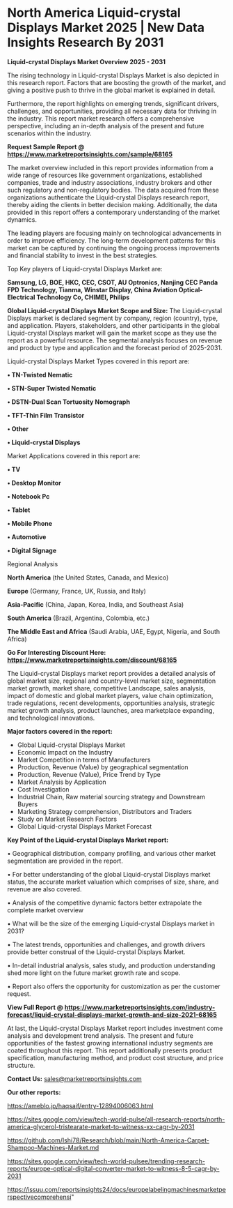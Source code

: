# North America Liquid-crystal Displays Market 2025 | New Data Insights Research By 2031

<Strong> Liquid-crystal Displays Market Overview 2025 - 2031</strong>

The rising technology in Liquid-crystal Displays Market is also depicted in this research report. Factors that are boosting the growth of the market, and giving a positive push to thrive in the global market is explained in detail.

Furthermore, the report highlights on emerging trends, significant drivers, challenges, and opportunities, providing all necessary data for thriving in the industry. This report market research offers a comprehensive perspective, including an in-depth analysis of the present and future scenarios within the industry.

<strong>Request Sample Report @ <a href=https://www.marketreportsinsights.com/sample/68165>https://www.marketreportsinsights.com/sample/68165</a></strong>

The market overview included in this report provides information from a wide range of resources like government organizations, established companies, trade and industry associations, industry brokers and other such regulatory and non-regulatory bodies. The data acquired from these organizations authenticate the Liquid-crystal Displays research report, thereby aiding the clients in better decision making. Additionally, the data provided in this report offers a contemporary understanding of the market dynamics.

The leading players are focusing mainly on technological advancements in order to improve efficiency. The long-term development patterns for this market can be captured by continuing the ongoing process improvements and financial stability to invest in the best strategies.

Top Key players of Liquid-crystal Displays Market are:

<strong>Samsung, LG, BOE, HKC, CEC, CSOT, AU Optronics, Nanjing CEC Panda FPD Technology, Tianma, Winstar Display, China Aviation Optical-Electrical Technology Co, CHIMEI, Philips</strong>

<strong><b>Global Liquid-crystal Displays Market Scope and Size:</b></strong>
The Liquid-crystal Displays market is declared segment by company, region (country), type, and application. Players, stakeholders, and other participants in the global Liquid-crystal Displays market will gain the market scope as they use the report as a powerful resource. The segmental analysis focuses on revenue and product by type and application and the forecast period of 2025-2031.

Liquid-crystal Displays Market Types covered in this report are:

<strong>• TN-Twisted Nematic

• STN-Super Twisted Nematic

• DSTN-Dual Scan Tortuosity Nomograph

• TFT-Thin Film Transistor

• Other

• Liquid-crystal Displays</strong>

Market Applications covered in this report are:

<strong>• TV

• Desktop Monitor

• Notebook Pc

• Tablet

• Mobile Phone

• Automotive

• Digital Signage</strong> 

Regional Analysis

<strong>North America</strong> (the United States, Canada, and Mexico)

<strong>Europe</strong> (Germany, France, UK, Russia, and Italy)

<strong>Asia-Pacific</strong> (China, Japan, Korea, India, and Southeast Asia)

<strong>South America</strong> (Brazil, Argentina, Colombia, etc.)

<strong>The Middle East and Africa</strong> (Saudi Arabia, UAE, Egypt, Nigeria, and South Africa)

<strong>Go For Interesting Discount Here: <a href=https://www.marketreportsinsights.com/discount/68165>https://www.marketreportsinsights.com/discount/68165</a></strong>

The Liquid-crystal Displays market report provides a detailed analysis of global market size, regional and country-level market size, segmentation market growth, market share, competitive Landscape, sales analysis, impact of domestic and global market players, value chain optimization, trade regulations, recent developments, opportunities analysis, strategic market growth analysis, product launches, area marketplace expanding, and technological innovations.

<strong><b>Major factors covered in the report:</b></strong>
<ul>
  <li>Global Liquid-crystal Displays Market </li>
  <li>Economic Impact on the Industry</li>
  <li>Market Competition in terms of Manufacturers</li>
  <li>Production, Revenue (Value) by geographical segmentation</li>
  <li>Production, Revenue (Value), Price Trend by Type</li>
  <li>Market Analysis by Application</li>
  <li>Cost Investigation</li>
  <li>Industrial Chain, Raw material sourcing strategy and Downstream Buyers</li>
  <li>Marketing Strategy comprehension, Distributors and Traders</li>
  <li>Study on Market Research Factors</li>
  <li>Global Liquid-crystal Displays Market Forecast</li>
</ul>

<strong><b>Key Point of the Liquid-crystal Displays Market report:</b></strong>

• Geographical distribution, company profiling, and various other market segmentation are provided in the report.

• For better understanding of the global Liquid-crystal Displays market status, the accurate market valuation which comprises of size, share, and revenue are also covered.

• Analysis of the competitive dynamic factors better extrapolate the complete market overview

• What will be the size of the emerging Liquid-crystal Displays market in 2031?

• The latest trends, opportunities and challenges, and growth drivers provide better construal of the Liquid-crystal Displays Market.

• In-detail industrial analysis, sales study, and production understanding shed more light on the future market growth rate and scope.

• Report also offers the opportunity for customization as per the customer request.

<strong><b>View Full Report @ <a href=https://www.marketreportsinsights.com/industry-forecast/liquid-crystal-displays-market-growth-and-size-2021-68165>https://www.marketreportsinsights.com/industry-forecast/liquid-crystal-displays-market-growth-and-size-2021-68165</a></b></strong>


At last, the Liquid-crystal Displays Market report includes investment come analysis and development trend analysis. The present and future opportunities of the fastest growing international industry segments are coated throughout this report. This report additionally presents product specification, manufacturing method, and product cost structure, and price structure.

<strong>Contact Us:</strong>
sales@marketreportsinsights.com

<strong>Our other reports:</strong>

<a href=https://ameblo.jp/haqsaif/entry-12894006063.html>https://ameblo.jp/haqsaif/entry-12894006063.html</a>

<a href=https://sites.google.com/view/tech-world-pulse/all-research-reports/north-america-glycerol-tristearate-market-to-witness-xx-cagr-by-2031>https://sites.google.com/view/tech-world-pulse/all-research-reports/north-america-glycerol-tristearate-market-to-witness-xx-cagr-by-2031</a>

<a href=https://github.com/Ishi78/Research/blob/main/North-America-Carpet-Shampoo-Machines-Market.md>https://github.com/Ishi78/Research/blob/main/North-America-Carpet-Shampoo-Machines-Market.md</a>

<a href=https://sites.google.com/view/tech-world-pulsee/trending-research-reports/europe-optical-digital-converter-market-to-witness-8-5-cagr-by-2031>https://sites.google.com/view/tech-world-pulsee/trending-research-reports/europe-optical-digital-converter-market-to-witness-8-5-cagr-by-2031</a>

<a href=https://issuu.com/reportsinsights24/docs/europelabelingmachinesmarketperspectivecomprehensi>https://issuu.com/reportsinsights24/docs/europelabelingmachinesmarketperspectivecomprehensi</a>"
